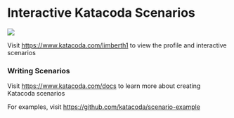 # Interactive Katacoda Scenarios

[![](http://shields.katacoda.com/katacoda/limberth1/count.svg)](https://www.katacoda.com/limberth1 "Get your profile on Katacoda.com")

Visit https://www.katacoda.com/limberth1 to view the profile and interactive scenarios

### Writing Scenarios
Visit https://www.katacoda.com/docs to learn more about creating Katacoda scenarios

For examples, visit https://github.com/katacoda/scenario-example
